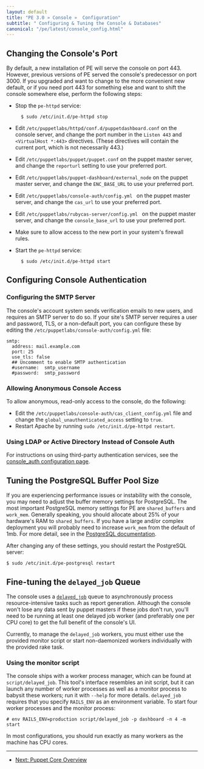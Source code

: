 ```yaml
---
layout: default
title: "PE 3.0 » Console »  Configuration"
subtitle: " Configuring & Tuning the Console & Databases"
canonical: "/pe/latest/console_config.html"
---
```


Changing the Console's Port
-----

By default, a new installation of PE will serve the console on port 443. However, previous versions of PE served the console's predecessor on port 3000. If you upgraded and want to change to the more convenient new default, or if you need port 443 for something else and want to shift the console somewhere else, perform the following steps:

* Stop the `pe-httpd` service:

        $ sudo /etc/init.d/pe-httpd stop
* Edit `/etc/puppetlabs/httpd/conf.d/puppetdashboard.conf` on the console server, and change the port number in the `Listen 443` and `<VirtualHost *:443>` directives. (These directives will contain the current port, which is not necessarily 443.)
* Edit `/etc/puppetlabs/puppet/puppet.conf` on the puppet master server, and change the `reporturl` setting to use your preferred port.
* Edit `/etc/puppetlabs/puppet-dashboard/external_node` on the puppet master server, and change the `ENC_BASE_URL` to use your preferred port.
* Edit `/etc/puppetlabs/console-auth/config.yml ` on the puppet master server, and change the `cas_url` to use your preferred port.
* Edit `/etc/puppetlabs/rubycas-server/config.yml ` on the puppet master server, and change the `console_base_url` to use your preferred port.
* Make sure to allow access to the new port in your system's firewall rules.
* Start the `pe-httpd` service:

        $ sudo /etc/init.d/pe-httpd start

Configuring Console Authentication
-----

### Configuring the SMTP Server

The console's account system sends verification emails to new users, and requires an SMTP server to do so. If your site's SMTP server requires a user and password, TLS, or a non-default port, you can configure these by editing the  `/etc/puppetlabs/console-auth/config.yml` file:

    smtp:
      address: mail.example.com
      port: 25
      use_tls: false
      ## Uncomment to enable SMTP authentication
      #username:  smtp_username
      #password:  smtp_password

### Allowing Anonymous Console Access

To allow anonymous, read-only access to the console, do the following:

* Edit the `/etc/puppetlabs/console-auth/cas_client_config.yml` file and change the `global_unauthenticated_access` setting to `true`.
* Restart Apache by running `sudo /etc/init.d/pe-httpd restart`.

### Using LDAP or Active Directory Instead of Console Auth

For instructions on using third-party authentication services, see the [console_auth configuration page](./console_auth.html#configuration).

Tuning the PostgreSQL Buffer Pool Size
-----

If you are experiencing performance issues or instability with the console, you may need to adjust the buffer memory settings for PostgreSQL. The most important PostgreSQL memory settings for PE are `shared_buffers` and `work_mem`.  Generally speaking, you should allocate about 25% of your hardware's RAM to `shared_buffers`. If you have a large and/or complex deployment you will probably need to increase `work_mem` from the default of 1mb. For more detail, see in the [PostgreSQL documentation](http://www.postgresql.org/docs/9.2/static/runtime-config-resource.html).

After changing any of these settings, you should restart the PostgreSQL server:

    $ sudo /etc/init.d/pe-postgresql restart


Fine-tuning the `delayed_job` Queue
----------

The console uses a [`delayed_job`](https://github.com/collectiveidea/delayed_job/) queue to asynchronously process resource-intensive tasks such as report generation. Although the console won't lose any data sent by puppet masters if these jobs don't run, you'll need to be running at least one delayed job worker (and preferably one per CPU core) to get the full benefit of the console's UI.

Currently, to manage the `delayed_job` workers, you must either use the provided monitor script or start non-daemonized workers individually with the provided rake task.

### Using the monitor script

The console ships with a worker process manager, which can be found at `script/delayed_job`. This tool's interface resembles an init script, but it can launch any number of worker processes as well as a monitor process to babysit these workers; run it with `--help` for more details. `delayed_job` requires that you specify `RAILS_ENV` as an environment variable. To start four worker processes and the monitor process:

    # env RAILS_ENV=production script/delayed_job -p dashboard -n 4 -m start

In most configurations, you should run exactly as many workers as the machine has CPU cores.

* * * 

- [Next: Puppet Core Overview ](./puppet_overview.html)
